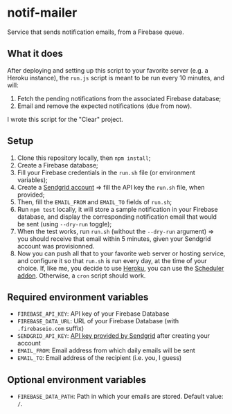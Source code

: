 # notif-mailer

Service that sends notification emails, from a Firebase queue.

## What it does

After deploying and setting up this script to your favorite server (e.g. a Heroku instance), the `run.js` script is meant to be run every 10 minutes, and will:

1. Fetch the pending notifications from the associated Firebase database;
2. Email and remove the expected notifications (due from now).

I wrote this script for the "Clear" project.

## Setup

1. Clone this repository locally, then `npm install`;
2. Create a Firebase database;
3. Fill your Firebase credentials in the `run.sh` file (or environment variables);
5. Create a [Sendgrid account](https://sendgrid.com) => fill the API key the `run.sh` file, when provided;
6. Then, fill the `EMAIL_FROM` and `EMAIL_TO` fields of `run.sh`;
7. Run `npm test` locally, it will store a sample notification in your Firebase database, and display the corresponding notification email that would be sent (using `--dry-run` toggle);
8. When the test works, run `run.sh` (without the `--dry-run` argument) => you should receive that email within 5 minutes, given your Sendgrid account was provisionned.
9. Now you can push all that to your favorite web server or hosting service, and configure it so that `run.sh` is run every day, at the time of your choice. If, like me, you decide to use [Heroku](http://heroku.com), you can use the [Scheduler addon](https://scheduler.heroku.com). Otherwise, a `cron` script should work.

## Required environment variables

- `FIREBASE_API_KEY`: API key of your Firebase Database
- `FIREBASE_DATA_URL`: URL of your Firebase Database (with `.firebaseio.com` suffix)
- `SENDGRID_API_KEY`: [API key provided by Sendgrid](https://sendgrid.com/docs/User_Guide/Settings/api_keys.html) after creating your account
- `EMAIL_FROM`: Email address from which daily emails will be sent
- `EMAIL_TO`: Email address of the recipient (i.e. you, I guess)

## Optional environment variables

- `FIREBASE_DATA_PATH`: Path in which your emails are stored. Default value: `/`.
